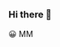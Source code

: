 ### Hi there 👋

😀 MM

<!--
**AmericoCh/AmericoCh** is a ✨ _special_ ✨ repository because its `README.md` (this file) appears on your GitHub profile.

Here are some ideas to get you started:

- 🔭 I’m currently working on algorithms
- 🌱 I’m currently learning  programming languajes 
- 👯 I’m looking to collaborate on optimizatión, AI, web developpers
- 🤔 I’m looking for help with approximations algorithms
- 💬 Ask me about maths
- 📫 How to reach me: achulluncuy@
- 😄 Pronouns: ...
- ⚡ Fun fact: ...
-->
